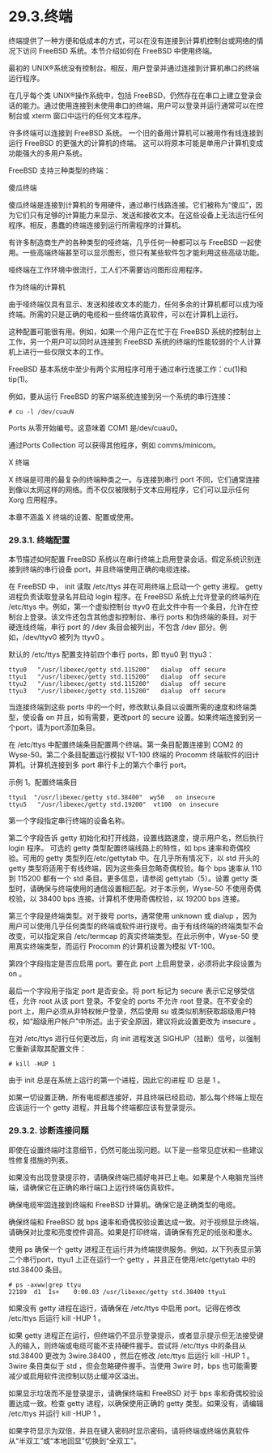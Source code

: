 # 29.3.终端

终端提供了一种方便和低成本的方式，可以在没有连接到计算机控制台或网络的情况下访问 FreeBSD 系统。本节介绍如何在 FreeBSD 中使用终端。

最初的 UNIX®系统没有控制台。相反，用户登录并通过连接到计算机串口的终端运行程序。

在几乎每个类 UNIX®操作系统中，包括 FreeBSD，仍然存在在串口上建立登录会话的能力。通过使用连接到未使用串口的终端，用户可以登录并运行通常可以在控制台或 xterm 窗口中运行的任何文本程序。

许多终端可以连接到 FreeBSD 系统。 一个旧的备用计算机可以被用作有线连接到运行 FreeBSD 的更强大的计算机的终端。 这可以将原本可能是单用户计算机变成功能强大的多用户系统。

FreeBSD 支持三种类型的终端：

 傻瓜终端

傻瓜终端是连接到计算机的专用硬件，通过串行线路连接。它们被称为“傻瓜”，因为它们只有足够的计算能力来显示、发送和接收文本。在这些设备上无法运行任何程序。相反，愚蠢的终端连接到运行所需程序的计算机。

有许多制造商生产的各种类型的哑终端，几乎任何一种都可以与 FreeBSD 一起使用。一些高端终端甚至可以显示图形，但只有某些软件包才能利用这些高级功能。

哑终端在工作环境中很流行，工人们不需要访问图形应用程序。

作为终端的计算机

由于哑终端仅具有显示、发送和接收文本的能力，任何多余的计算机都可以成为哑终端。所需的只是正确的电缆和一些终端仿真软件，可以在计算机上运行。

这种配置可能很有用。例如，如果一个用户正在忙于在 FreeBSD 系统的控制台上工作，另一个用户可以同时从连接到 FreeBSD 系统的终端的性能较弱的个人计算机上进行一些仅限文本的工作。

FreeBSD 基本系统中至少有两个实用程序可用于通过串行连接工作：cu(1)和 tip(1)。

例如，要从运行 FreeBSD 的客户端系统连接到另一个系统的串行连接：

```
# cu -l /dev/cuauN
```

Ports 从零开始编号。这意味着 COM1 是/dev/cuau0。

通过Ports Collection 可以获得其他程序，例如 comms/minicom。

 X 终端

X 终端是可用的最复杂的终端种类之一。与连接到串行 port 不同，它们通常连接到像以太网这样的网络。而不仅仅被限制于文本应用程序，它们可以显示任何 Xorg 应用程序。

本章不涵盖 X 终端的设置、配置或使用。

### 29.3.1. 终端配置

本节描述如何配置 FreeBSD 系统以在串行终端上启用登录会话。假定系统识别连接到终端的串行设备 port，并且终端使用正确的电缆连接。

在 FreeBSD 中， init 读取 /etc/ttys 并在可用终端上启动一个 getty 进程。 getty 进程负责读取登录名并启动 login 程序。在 FreeBSD 系统上允许登录的终端列在 /etc/ttys 中。例如，第一个虚拟控制台 ttyv0 在此文件中有一个条目，允许在控制台上登录。该文件还包含其他虚拟控制台、串行 ports 和伪终端的条目。对于硬连线终端，串行 port 的 /dev 条目会被列出，不包含 /dev 部分。例如，/dev/ttyv0 被列为 ttyv0 。

默认的 /etc/ttys 配置支持前四个串行 ports，即 ttyu0 到 ttyu3：

```
ttyu0   "/usr/libexec/getty std.115200"   dialup  off secure
ttyu1   "/usr/libexec/getty std.115200"   dialup  off secure
ttyu2   "/usr/libexec/getty std.115200"   dialup  off secure
ttyu3   "/usr/libexec/getty std.115200"   dialup  off secure
```

当连接终端到这些 ports 中的一个时，修改默认条目以设置所需的速度和终端类型，使设备 on 并且，如有需要，更改port 的 secure 设置。如果终端连接到另一个port，请为port添加条目。

在 /etc/ttys 中配置终端条目配置两个终端。第一条目配置连接到 COM2 的 Wyse-50。第二个条目配置运行模拟 VT-100 终端的 Procomm 终端软件的旧计算机。计算机连接到多 port 串行卡上的第六个串行 port。

示例 1。配置终端条目

```
ttyu1  "/usr/libexec/getty std.38400"  wy50   on insecure
ttyu5   "/usr/libexec/getty std.19200"  vt100  on insecure
```

第一个字段指定串行终端的设备名称。

第二个字段告诉 getty 初始化和打开线路，设置线路速度，提示用户名，然后执行 login 程序。 可选的 getty 类型配置终端线路上的特性，如 bps 速率和奇偶校验。可用的 getty 类型列在/etc/gettytab 中。在几乎所有情况下，以 std 开头的 getty 类型将适用于有线终端，因为这些条目忽略奇偶校验。每个 bps 速率从 110 到 115200 都有一个 std 条目。更多信息，请参阅 gettytab（5）。设置 getty 类型时，请确保与终端使用的通信设置相匹配。对于本示例，Wyse-50 不使用奇偶校验，以 38400 bps 连接。计算机不使用奇偶校验，以 19200 bps 连接。

第三个字段是终端类型。对于拨号 ports，通常使用 unknown 或 dialup ，因为用户可以使用几乎任何类型的终端或软件进行拨号。由于有线终端的终端类型不会改变，可以指定来自 /etc/termcap 的真实终端类型。在此示例中，Wyse-50 使用真实终端类型，而运行 Procomm 的计算机设置为模拟 VT-100。

第四个字段指定是否应启用 port。要在此 port 上启用登录，必须将此字段设置为 on 。

最后一个字段用于指定 port 是否安全。将 port 标记为 secure 表示它足够受信任，允许 root 从该 port 登录。不安全的 ports 不允许 root 登录。在不安全的 port 上，用户必须从非特权帐户登录，然后使用 su 或类似机制获取超级用户特权，如“超级用户帐户”中所述。出于安全原因，建议将此设置更改为 insecure 。

在对 /etc/ttys 进行任何更改后，向 init 进程发送 SIGHUP（挂断）信号，以强制它重新读取其配置文件：

```
# kill -HUP 1
```

由于 init 总是在系统上运行的第一个进程，因此它的进程 ID 总是 1 。

如果一切设置正确，所有电缆都连接好，并且终端已经启动，那么每个终端上现在应该运行一个 getty 进程，并且每个终端都应该有登录提示。

### 29.3.2. 诊断连接问题

即使在设置终端时注意细节，仍然可能出现问题。以下是一些常见症状和一些建议性修复措施的列表。

如果没有出现登录提示符，请确保终端已插好电并已上电。如果是个人电脑充当终端，请确保它在正确的串行端口上运行终端仿真软件。

确保电缆牢固连接到终端和 FreeBSD 计算机。确保它是正确类型的电缆。

确保终端和 FreeBSD 就 bps 速率和奇偶校验设置达成一致。对于视频显示终端，请确保对比度和亮度控件调高。如果是打印终端，请确保有充足的纸张和墨水。

使用 ps 确保一个 getty 进程正在运行并为终端提供服务。例如，以下列表显示第二个串行port，ttyu1 上正在运行一个 getty ，并且正在使用/etc/gettytab 中的 std.38400 条目。

```
# ps -axww|grep ttyu
22189  d1  Is+    0:00.03 /usr/libexec/getty std.38400 ttyu1
```

如果没有 getty 进程在运行，请确保在 /etc/ttys 中启用 port。记得在修改 /etc/ttys 后运行 kill -HUP 1 。

如果 getty 进程正在运行，但终端仍不显示登录提示，或者显示提示但无法接受键入的输入，则终端或电缆可能不支持硬件握手。尝试将 /etc/ttys 中的条目从 std.38400 更改为 3wire.38400 ，然后在修改 /etc/ttys 后运行 kill -HUP 1 。 3wire 条目类似于 std ，但会忽略硬件握手。当使用 3wire 时，bps 也可能需要减少或启用软件流控制以防止缓冲区溢出。

如果显示垃圾而不是登录提示，请确保终端和 FreeBSD 对于 bps 率和奇偶校验设置达成一致。检查 getty 进程，以确保使用正确的 getty 类型。如果没有，请编辑 /etc/ttys 并运行 kill -HUP 1 。

如果字符显示为双倍，并且在键入密码时显示密码，请将终端或终端仿真软件从“半双工”或“本地回显”切换到“全双工”。
